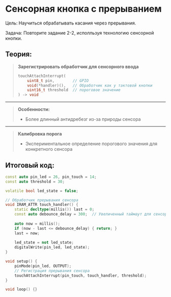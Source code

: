 # Сенсорная кнопка с прерыванием

Цель: Научиться обрабатывать касания через прерывания.

Задача: Повторите задание 2-2, исполльзуя технологию сенсорной кнопки.

## Теория:

> **Зарегистрировать обработчик для сенсорного ввода**
> 
> ```cpp
> touchAttachInterrupt(
>     uint8_t pin,        // GPIO 
>     void(*handler)(),   // Обработчик как у тактовой кнопки
>     uint16_t threshold  // пороговое значение
> ) -> void
> ```

---

> **Особенности:**
> 
> - Более длинный антидребезг из-за природы сенсора

---

> **Калибровка порога**
> 
> - Экспериментальное определение порогового значения для конкретного сенсора

## Итоговый код:

```cpp
const auto pin_led = 26, pin_touch = 14;
const auto threshold = 30;

volatile bool led_state = false;

// Обработчик прерывания сенсора
void IRAM_ATTR touch_handler() {
    static decltype(millis()) last = 0;
    const auto debounce_delay = 300;  // Увеличенный таймаут для сенсора
    
    auto now = millis();
    if (now - last <= debounce_delay) { return; }
    last = now;
    
    led_state = not led_state;
    digitalWrite(pin_led, led_state);
}

void setup() {
    pinMode(pin_led, OUTPUT);
    // Регистрация прерывания сенсора
    touchAttachInterrupt(pin_touch, touch_handler, threshold);
}

void loop() {}
```
